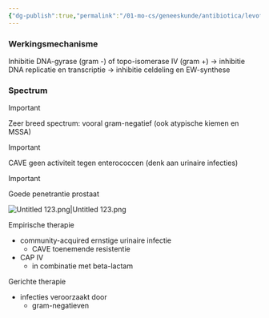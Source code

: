 ```yaml
---
{"dg-publish":true,"permalink":"/01-mo-cs/geneeskunde/antibiotica/levofloxacine/","noteIcon":"","created":"2024-11-24T10:57:25.258+01:00","updated":"2024-12-29T13:58:43.284+01:00"}
---
```


### Werkingsmechanisme

Inhibitie DNA-gyrase (gram -) of topo-isomerase IV (gram +) → inhibitie DNA replicatie en transcriptie → inhibitie celdeling en EW-synthese

### Spectrum

> [!important]  
> Zeer breed spectrum: vooral gram-negatief (ook atypische kiemen en MSSA)  
  
> [!important]  
> CAVE geen activiteit tegen enterococcen (denk aan urinaire infecties)  
  
> [!important]  
> Goede penetrantie prostaat  

![Untitled 123.png|Untitled 123.png](/img/user/06%20Toolkit/Files/Untitled%20123.png)

Empirische therapie

- community-acquired ernstige urinaire infectie
    - CAVE toenemende resistentie
- CAP IV
    - in combinatie met beta-lactam

Gerichte therapie

- infecties veroorzaakt door
    - gram-negatieven